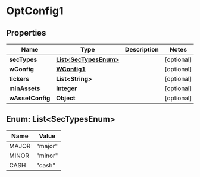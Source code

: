 
# OptConfig1

## Properties
Name | Type | Description | Notes
------------ | ------------- | ------------- | -------------
**secTypes** | [**List&lt;SecTypesEnum&gt;**](#List&lt;SecTypesEnum&gt;) |  |  [optional]
**wConfig** | [**WConfig1**](WConfig1.md) |  |  [optional]
**tickers** | **List&lt;String&gt;** |  |  [optional]
**minAssets** | **Integer** |  |  [optional]
**wAssetConfig** | **Object** |  |  [optional]


<a name="List<SecTypesEnum>"></a>
## Enum: List&lt;SecTypesEnum&gt;
Name | Value
---- | -----
MAJOR | &quot;major&quot;
MINOR | &quot;minor&quot;
CASH | &quot;cash&quot;



